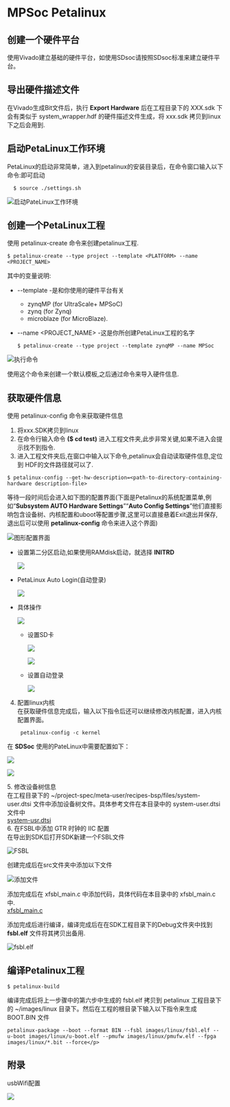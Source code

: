 # MPSoc Petalinux

## 创建一个硬件平台
  使用Vivado建立基础的硬件平台，如使用SDsoc请按照SDsoc标准来建立硬件平台。
## 导出硬件描述文件
  在Vivado生成Bit文件后，执行 **Export Hardware** 后在工程目录下的 XXX.sdk 下会有类似于 system_wrapper.hdf 的硬件描述文件生成，将 xxx.sdk 拷贝到linux下之后会用到.
## 启动PetaLinux工作环境
  PetaLinux的启动非常简单，进入到petalinux的安装目录后，在命令窗口输入以下命令:即可启动

      $ source ./settings.sh  
  ![启动PateLinux工作环境](http://ees-pic.craftor.org/wiki启动PateLinux工作环境.png)  
## 创建一个PetaLinux工程
  使用 petalinux-create 命令来创建petalinux工程.  

    $ petalinux-create --type project --template <PLATFORM> --name <PROJECT_NAME>
  
  其中的变量说明:
  - --template <PLATFORM> -是和你使用的硬件平台有关
    - zynqMP (for UltraScale+ MPSoC)
    - zynq (for Zynq)
    - microblaze (for MicroBlaze).
  - --name <PROJECT_NAME> -这是你所创建PetaLinux工程的名字


        $ petalinux-create --type project --template zynqMP --name MPSoc

  ![执行命令](http://ees-pic.craftor.org/wiki2.png)

  使用这个命令来创建一个默认模板,之后通过命令来导入硬件信息.

## 获取硬件信息
  使用 petalinux-config 命令来获取硬件信息
  1. 将xxx.SDK拷贝到linux
  2. 在命令行输入命令 **($ cd test)** 进入工程文件夹,此步非常关键,如果不进入会提示找不到指令.
  3. 进入工程文件夹后,在窗口中输入以下命令,petalinux会自动读取硬件信息,定位到 HDF的文件路径就可以了.</p>

    $ petalinux-config --get-hw-description=<path-to-directory-containing-hardware description-file>
  等待一段时间后会进入如下图的配置界面(下面是Petalinux的系统配置菜单,例如“**Subsystem AUTO Hardware Settings**”“**Auto Config Settings**”他们直接影响包含设备树、内核配置和uboot等配置步骤,这里可以直接悬着Exit退出并保存,退出后可以使用 **petalinux-config** 命令来进入这个界面)</p>
  ![图形配置界面](http://ees-pic.craftor.org/wiki3.png)
  - 设置第二分区启动,如果使用RAMdisk启动，就选择 **INITRD** </p>
    ![](http://ees-pic.craftor.org/wiki4.png)</p>
  - PetaLinux Auto Login(自动登录)</p>
    ![](http://ees-pic.craftor.org/wiki5.png)</p>
  - 具体操作</p>
  ![](http://ees-pic.craftor.org/wiki6.png)</p>  
    - 设置SD卡</p>
    ![](http://ees-pic.craftor.org/wiki7.png)</p>
    ![](http://ees-pic.craftor.org/wiki8.png)</p>
    - 设置自动登录</p>
    ![](http://ees-pic.craftor.org/wiki9.png)</p>

  4. 配置linux内核  
  在获取硬件信息完成后，输入以下指令后还可以继续修改内核配置，进入内核配置界面。  

          petalinux-config -c kernel

  在 **SDSoc** 使用的PateLinux中需要配置如下：</p>
  ![](http://ees-pic.craftor.org/wiki14.png)</p>
  ![](http://ees-pic.craftor.org/wiki15.png)</p>
  5. 修改设备树信息  
  在工程目录下的 ~/project-spec/meta-user/recipes-bsp/files/system-user.dtsi 文件中添加设备树文件。具体参考文件在本目录中的 system-user.dtsi 文件中  
  [system-usr.dtsi](https://github.com/Eureka00/MyCode/blob/master/MPsoc/devicetree/system-user.dtsi)  
  6. 在FSBL中添加 GTR 时钟的 IIC 配置  
  在导出到SDK后打开SDK新建一个FSBL文件  

  ![FSBL](http://ees-pic.craftor.org/wiki10.png)
 

  创建完成后在src文件夹中添加以下文件</p> 
  ![添加文件](http://ees-pic.craftor.org/wiki11.png)
 

  添加完成后在 xfsbl_main.c 中添加代码，具体代码在本目录中的 xfsbl_main.c 中.  
  [xfsbl_main.c](https://github.com/Eureka00/MyCode/tree/master/MPsoc/fsbl)  

  添加完成后进行编译，编译完成后在在SDK工程目录下的Debug文件夹中找到 **fsbl.elf** 文件将其拷贝出备用.</p>
  ![fsbl.elf](http://ees-pic.craftor.org/wiki12.png)


## 编译Petalinux工程  

    $ petalinux-build  

  编译完成后将上一步骤中的第六步中生成的 fsbl.elf 拷贝到 petalinux 工程目录下的 ~/images/linux 目录下。然后在工程的根目录下输入以下指令来生成 BOOT.BIN 文件

    petalinux-package --boot --format BIN --fsbl images/linux/fsbl.elf --u-boot images/linux/u-boot.elf --pmufw images/linux/pmufw.elf --fpga images/linux/*.bit --force</p>

## 附录  
   usbWifi配置</p>
    ![](http://ees-pic.craftor.org/wiki13.png)
